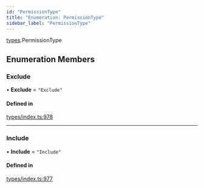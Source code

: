 ```yaml
---
id: "PermissionType"
title: "Enumeration: PermissionType"
sidebar_label: "PermissionType"
---
```


[types](../../../modules/Types/Types.md).PermissionType

## Enumeration Members

### Exclude

• **Exclude** = ``"Exclude"``

#### Defined in

[types/index.ts:978](https://github.com/PolymeshAssociation/polymesh-sdk/blob/720afb69c/src/types/index.ts#L978)

___

### Include

• **Include** = ``"Include"``

#### Defined in

[types/index.ts:977](https://github.com/PolymeshAssociation/polymesh-sdk/blob/720afb69c/src/types/index.ts#L977)
